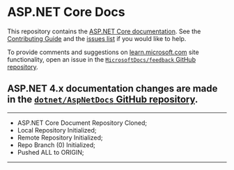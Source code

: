 # ASP.NET Core Docs

This repository contains the [ASP.NET Core documentation](https://learn.microsoft.com/aspnet/core/introduction-to-aspnet-core). See the [Contributing Guide](CONTRIBUTING.md) and the [issues list](https://github.com/dotnet/AspNetCore.Docs/issues) if you would like to help.

To provide comments and suggestions on [learn.microsoft.com](https://learn.microsoft.com) site functionality, open an issue in the [`MicrosoftDocs/feedback` GitHub repository](https://github.com/MicrosoftDocs/feedback).

## ASP.NET 4.x documentation changes are made in the [`dotnet/AspNetDocs` GitHub repository](https://github.com/dotnet/AspNetDocs).

---

- ASP.NET Core Document Repository Cloned;
- Local Repository Initialized;
- Remote Repository Initialized;
- Repo Branch (0) Initialized;
- Pushed ALL to ORIGIN;

---
